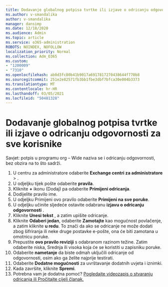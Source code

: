 ```yaml
---
title: Dodavanje globalnog potpisa tvrtke ili izjave o odricanju odgovornosti za sve korisnike
ms.author: v-smandalika
author: v-smandalika
manager: dansimp
ms.date: 12/18/2020
ms.audience: Admin
ms.topic: article
ms.service: o365-administration
ROBOTS: NOINDEX, NOFOLLOW
localization_priority: Normal
ms.collection: Adm_O365
ms.custom:
- "1200009"
- "7310"
ms.openlocfilehash: ab0d3fc80b41b9017a6917817270438644f770b8
ms.sourcegitcommit: 251e2e82571fb3bb1fbe3dbf7bfca30e004b3373
ms.translationtype: MT
ms.contentlocale: hr-HR
ms.lasthandoff: 03/05/2021
ms.locfileid: "50481328"
---
```

# <a name="add-a-global-company-signature-or-disclaimer-for-all-users"></a>Dodavanje globalnog potpisa tvrtke ili izjave o odricanju odgovornosti za sve korisnike

Savjet: potpis u programu org – Wide naziva se i odricanju odgovornosti, bez obzira na to što sadrži.

1. U centru za administratore odaberite **Exchange centri za administratore**  >  .
2. U odjeljku tijek pošte odaberite **pravila**.
3. Kliknite **+** ikonu (Dodaj) pa odaberite **Primijeni odricanja**.
4. Dodijelite pravilo ime.
5. U odjeljku Primijeni ovo pravilo odaberite **Primijeni na sve poruke**.
6. U odjeljku učinite sljedeće ostavite odabranu **izjavu o odricanju odgovornosti** .
7. Kliknite **Unesi tekst** , a zatim upišite odricanje.
8. Kliknite **Odaberi jedan**, odaberite **Zamotajte** kao mogućnost povlačenje, a zatim kliknite **u redu**. To znači da ako se odricanje ne može dodati zbog šifriranja ili neke druge postavke e-pošte, ona će biti zamotana u omotnicu poruke.
9. Prepustite **ovo pravilo reviziji** s odabranom razinom težine. Zatim odaberite niska, Srednja ili visoka koja će se koristiti u zapisniku poruke.
10. Odaberite **nametanje** da biste odmah uključili odricanje od odgovornosti, osim ako ga želite najprije testirati.
11. Odaberite **Dodatne mogućnosti** za uvrštavanje dodatnih uvjeta i iznimki.
12. Kada završite, kliknite **Spremi**.
13. Potrebna vam je dodatna pomoć? [Pogledajte videozapis o stvaranju odricanja ili Pročitajte cijeli članak.](https://support.office.com/article/2d75860f-c527-4352-a7f6-73eba54c0c72?wt.mc_id=Chat_GlobalSignature)